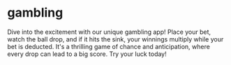 # gambling
Dive into the excitement with our unique gambling app! Place your bet, watch the ball drop, and if it hits the sink, your winnings multiply while your bet is deducted. It's a thrilling game of chance and anticipation, where every drop can lead to a big score. Try your luck today!
